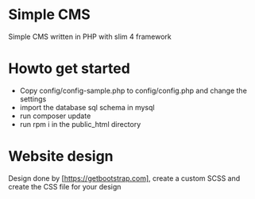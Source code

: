 Simple CMS
==========

Simple CMS written in PHP with slim 4 framework

Howto get started
=================
* Copy config/config-sample.php to config/config.php and change the settings
* import the database sql schema in mysql
* run composer update
* run rpm i in the public_html directory

Website design
==============
Design done by [https://getbootstrap.com], create a custom SCSS and create the CSS file for your design
